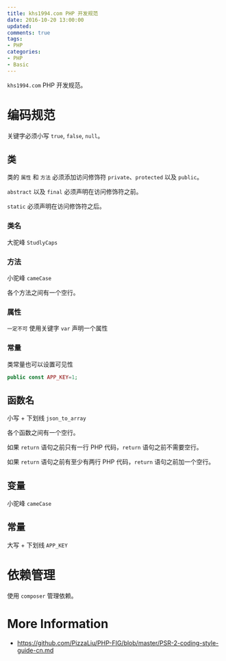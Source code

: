 ```yaml
---
title: khs1994.com PHP 开发规范
date: 2016-10-20 13:00:00
updated:
comments: true
tags:
- PHP
categories:
- PHP
- Basic
---
```


`khs1994.com` PHP 开发规范。

<!--more-->

# 编码规范

关键字必须小写 `true`, `false`, `null`。

## 类

类的 `属性` 和 `方法` 必须添加访问修饰符 `private`、`protected` 以及 `public`。

`abstract` 以及 `final` 必须声明在访问修饰符之前。

`static` 必须声明在访问修饰符之后。

### 类名

大驼峰 `StudlyCaps`

### 方法

小驼峰 `cameCase`

各个方法之间有一个空行。

### 属性

`一定不可` 使用关键字 `var` 声明一个属性

### 常量

类常量也可以设置可见性

```php
public const APP_KEY=1;
```

## 函数名

小写 + 下划线 `json_to_array`

各个函数之间有一个空行。

如果 `return` 语句之前只有一行 PHP 代码，`return` 语句之前不需要空行。

如果 `return` 语句之前有至少有两行 PHP 代码，`return` 语句之前加一个空行。

## 变量

小驼峰 `cameCase`

## 常量

大写 + 下划线 `APP_KEY`

# 依赖管理

使用 `composer` 管理依赖。

# More Information

* https://github.com/PizzaLiu/PHP-FIG/blob/master/PSR-2-coding-style-guide-cn.md
